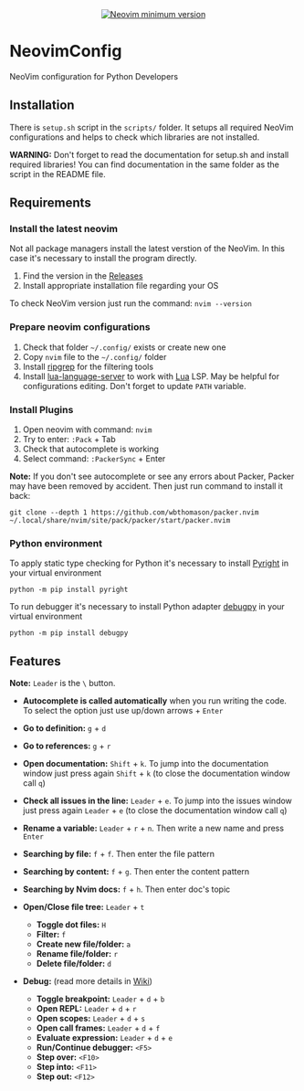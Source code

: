 <div align="center">
    <a href="https://github.com/neovim/neovim/releases/tag/stable">
      <img src="https://img.shields.io/badge/Neovim-0.8.0-blueviolet.svg?style=flat-square&logo=Neovim&logoColor=green" alt="Neovim minimum version"/>
    </a>
</div>

# NeovimConfig
NeoVim configuration for Python Developers


## Installation

There is `setup.sh` script in the `scripts/` folder.
It setups all required NeoVim configurations and helps to check which libraries are not installed.

**WARNING:** Don't forget to read the documentation for setup.sh and install required libraries! You can find documentation in the same folder as the script in the README file.


## Requirements

### Install the latest neovim

Not all package managers install the latest verstion of the NeoVim. In this case it's necessary to install the program directly.

1. Find the version in the [Releases](https://github.com/neovim/neovim/releases)
2. Install appropriate installation file regarding your OS

To check NeoVim version just run the command: `nvim --version`

### Prepare neovim configurations

1. Check that folder `~/.config/` exists or create new one
2. Copy `nvim` file to the `~/.config/` folder
3. Install [ripgrep](https://github.com/BurntSushi/ripgrep) for the filtering tools
4. Install [lua-language-server](https://github.com/sumneko/lua-language-server/wiki/Getting-Started) to work with [Lua](https://www.lua.org/) LSP. May be helpful for configurations editing. Don't forget to update `PATH` variable.

### Install Plugins

1. Open neovim with command: `nvim`
2. Try to enter: `:Pack` + Tab
3. Check that autocomplete is working
4. Select command: `:PackerSync` + Enter

**Note:** If you don't see autocomplete or see any errors about Packer, Packer may have been removed by accident. Then just run command to install it back:
```shell
git clone --depth 1 https://github.com/wbthomason/packer.nvim ~/.local/share/nvim/site/pack/packer/start/packer.nvim
```

### Python environment

To apply static type checking for Python it's necessary to install [Pyright](https://pypi.org/project/pyright/) in your virtual environment

```shell
python -m pip install pyright
```

To run debugger it's necessary to install Python adapter [debugpy](https://github.com/microsoft/debugpy/) in your virtual environment

```shell
python -m pip install debugpy
```


## Features

**Note:** `Leader` is the `\` button.

- **Autocomplete is called automatically** when you run writing the code. To select the option just use up/down arrows + `Enter`

- **Go to definition:** `g` + `d`

- **Go to references:** `g` + `r`

- **Open documentation:** `Shift` + `k`. To jump into the documentation window just press again `Shift` + `k` (to close the documentation window call `q`)

- **Check all issues in the line:** `Leader` + `e`. To jump into the issues window just press again `Leader` + `e` (to close the documentation window call `q`)

- **Rename a variable:** `Leader` + `r` + `n`. Then write a new name and press `Enter`

- **Searching by file:** `f` + `f`. Then enter the file pattern

- **Searching by content:** `f` + `g`. Then enter the content pattern

- **Searching by Nvim docs:** `f` + `h`. Then enter doc's topic

- **Open/Close file tree:** `Leader` + `t`
    - **Toggle dot files:** `H`
    - **Filter:** `f`
    - **Create new file/folder:** `a`
    - **Rename file/folder:** `r`
    - **Delete file/folder:** `d`

- **Debug:** (read more details in [Wiki](https://github.com/zaldis/NeovimConfig/wiki/NVIM-Debugger-Manual))
    - **Toggle breakpoint:** `Leader` + `d` + `b`
    - **Open REPL:** `Leader` + `d` + `r`
    - **Open scopes:** `Leader` + `d` + `s`
    - **Open call frames:** `Leader` + `d` + `f`
    - **Evaluate expression:** `Leader` + `d` + `e`
    - **Run/Continue debugger:** `<F5>`
    - **Step over:** `<F10>`
    - **Step into:** `<F11>`
    - **Step out:** `<F12>`
